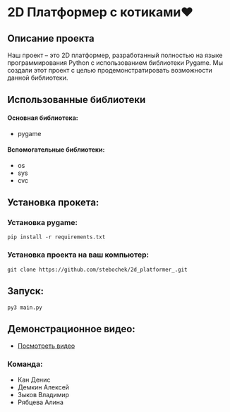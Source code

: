 # 2D Платформер с котиками❤


## Описание проекта
Наш проект – это 2D платформер, разработанный полностью на языке программирования Python с использованием библиотеки Pygame. 
Мы создали этот проект с целью продемонстратировать возможности данной библиотеки. 

## Использованные библиотеки
#### Основная библиотека:
- pygame
#### Вспомогательные библиотеки:
- os
- sys
- cvc

## Установка прокета:
### Установка pygame:

    pip install -r requirements.txt

### Установка проекта на ваш компьютер:
    
    git clone https://github.com/stebochek/2d_platformer_.git

## Запуск:
    py3 main.py

## Демонстрационное видео:

- [Посмотреть видео](https://youtu.be/mL_niYt93v0)

### Команда:
* Кан Денис
* Демкин Алексей
* Зыков Владимир
* Рябцева Алина

    
